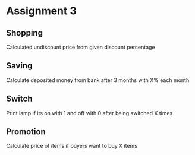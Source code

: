 # Assignment 3

## Shopping

Calculated undiscount price from given discount percentage

## Saving

Calculate deposited money from bank after 3 months with X% each month

## Switch

Print lamp if its on with 1 and off with 0 after being switched X times

## Promotion

Calculate price of items if buyers want to buy X items